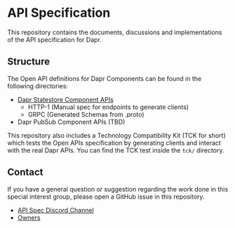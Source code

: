 # API Specification

This repository contains the documents, discussions and implementations of the API specification for Dapr.

## Structure

The Open API definitions for Dapr Components can be found in the following directories: 
- [Dapr Statestore Component APIs](statestore-api/)
    - HTTP-1 (Manual spec for endpoints to generate clients)
    - GRPC (Generated Schemas from .proto)
- Dapr PubSub Component APIs (TBD)

This repository also includes a Technology Compatibility Kit (TCK for short) which tests the Open APIs specification by generating clients and interact with the real Dapr APIs. You can find the TCK test inside the `tck/` directory. 



## Contact

If you have a general question or suggestion regarding the work done in this special interest group, please open a GitHub issue in this repository.

* [API Spec Discord Channel](https://discord.com/channels/778680217417809931/935578420589522984)
* [Owners](CODEOWNERS)
